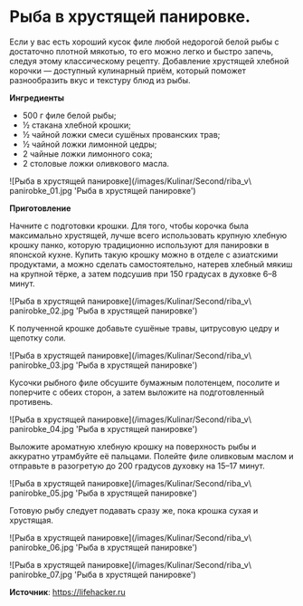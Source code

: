 # Рыба в хрустящей панировке.
Если у вас есть хороший кусок филе любой недорогой белой рыбы с достаточно плотной мякотью, то его можно легко и быстро запечь, следуя этому классическому рецепту. Добавление хрустящей хлебной корочки — доступный кулинарный приём, который поможет разнообразить вкус и текстуру блюд из рыбы.

**Ингредиенты**

- 500 г филе белой рыбы;
- ½ стакана хлебной крошки;
- ½ чайной ложки смеси сушёных прованских трав;
- ½ чайной ложки лимонной цедры;
- 2 чайные ложки лимонного сока;
- 2 столовые ложки оливкового масла.

![Рыба в хрустящей панировке](/images/Kulinar/Second/riba_v\ panirobke_01.jpg 'Рыба в хрустящей панировке')

**Приготовление**

Начните с подготовки крошки. Для того, чтобы корочка была максимально хрустящей, лучше всего использовать крупную хлебную крошку панко, которую традиционно используют для панировки в японской кухне. Купить такую крошку можно в отделе с азиатскими продуктами, а можно сделать самостоятельно, натерев хлебный мякиш на крупной тёрке, а затем подсушив при 150 градусах в духовке 6–8 минут.

![Рыба в хрустящей панировке](/images/Kulinar/Second/riba_v\ panirobke_02.jpg 'Рыба в хрустящей панировке')

К полученной крошке добавьте сушёные травы, цитрусовую цедру и щепотку соли.

![Рыба в хрустящей панировке](/images/Kulinar/Second/riba_v\ panirobke_03.jpg 'Рыба в хрустящей панировке')

Кусочки рыбного филе обсушите бумажным полотенцем, посолите и поперчите с обеих сторон, а затем выложите на подготовленный противень.

![Рыба в хрустящей панировке](/images/Kulinar/Second/riba_v\ panirobke_04.jpg 'Рыба в хрустящей панировке')

Выложите ароматную хлебную крошку на поверхность рыбы и аккуратно утрамбуйте её пальцами. Полейте филе оливковым маслом и отправьте в разогретую до 200 градусов духовку на 15–17 минут.

![Рыба в хрустящей панировке](/images/Kulinar/Second/riba_v\ panirobke_05.jpg 'Рыба в хрустящей панировке')

Готовую рыбу следует подавать сразу же, пока крошка сухая и хрустящая.

![Рыба в хрустящей панировке](/images/Kulinar/Second/riba_v\ panirobke_06.jpg 'Рыба в хрустящей панировке')

![Рыба в хрустящей панировке](/images/Kulinar/Second/riba_v\ panirobke_07.jpg 'Рыба в хрустящей панировке')

**Источник**: https://lifehacker.ru
